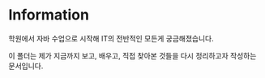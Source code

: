 # Information

학원에서 자바 수업으로 시작해 IT의 전반적인 모든게 궁금해졌습니다. 

이 폴더는 제가 지금까지 보고, 배우고, 직접 찾아본 것들을 다시 정리하고자 작성하는 문서입니다.
